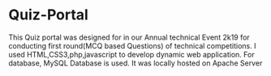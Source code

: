 # Quiz-Portal
This Quiz portal was designed for in our Annual technical Event 2k19 for conducting first round(MCQ based Questions) of technical competitions. 
I used HTML,CSS3,php,javascript to develop dynamic web application.
For database, MySQL Database is used.
It was locally hosted on Apache Server
